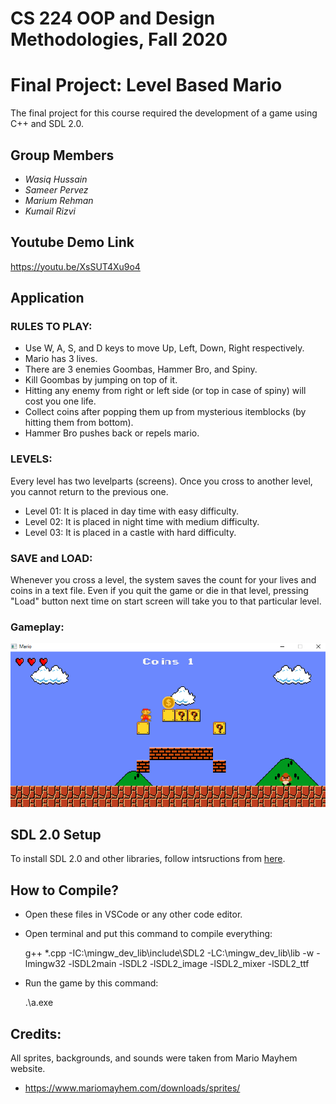 # CS 224 OOP and Design Methodologies, Fall 2020
# Final Project: Level Based Mario

The final project for this course required the development of a game using C++ and SDL 2.0.

## Group Members
- _Wasiq Hussain_
- _Sameer Pervez_
- _Marium Rehman_
- _Kumail Rizvi_

## Youtube Demo Link

https://youtu.be/XsSUT4Xu9o4

## Application

### RULES TO PLAY:
- Use W, A, S, and D keys to move Up, Left, Down, Right respectively.
- Mario has 3 lives.
- There are 3 enemies Goombas, Hammer Bro, and Spiny.
- Kill Goombas by jumping on top of it.
- Hitting any enemy from right or left side (or top in case of spiny) will cost you one life.
- Collect coins after popping them up from mysterious itemblocks (by hitting them from bottom).
- Hammer Bro pushes back or repels mario.

### LEVELS:
Every level has two levelparts (screens). Once you cross to another level, you cannot return to the previous one.
- Level 01: It is placed in day time with easy difficulty.
- Level 02: It is placed in night time with medium difficulty.
- Level 03: It is placed in a castle with hard difficulty.

### SAVE and LOAD:
Whenever you cross a level, the system saves the count for your lives and coins in a text file.
Even if you quit the game or die in that level, pressing "Load" button next time on start screen will take you to that particular level.

### Gameplay:
![alt text](https://github.com/WasiqMemon/level-based-mario/blob/main/images/day_gameplay.png)

## SDL 2.0 Setup 

To install SDL 2.0 and other libraries, follow intsructions from [here](http://lazyfoo.net/tutorials/SDL/01_hello_SDL/windows/mingw/index.php).

## How to Compile?

- Open these files in VSCode or any other code editor.
- Open terminal and put this command to compile everything:

	g++ *.cpp -IC:\mingw_dev_lib\include\SDL2 -LC:\mingw_dev_lib\lib -w -lmingw32 -lSDL2main -lSDL2 -lSDL2_image -lSDL2_mixer -lSDL2_ttf

- Run the game by this command:

	.\a.exe
  
## Credits:

All sprites, backgrounds, and sounds were taken from Mario Mayhem website.
- https://www.mariomayhem.com/downloads/sprites/

